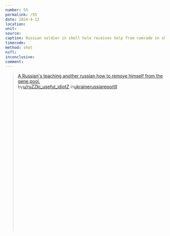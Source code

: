 ```yaml
---
number: 55
permalink: /55
date: 2024-4-12
location: 
unit:
source: 
caption: Russian soldier in shell hole receives help from comrade in shooting himself
timecode: 
method: shot
nsfl: 
inconclusive: 
comment: 
---
```

<blockquote class="reddit-embed-bq" style="height:500px" data-embed-height="246"><a href="https://www.reddit.com/r/ukrainerussiareportII/comments/1c26elv/a_russians_teaching_another_russian_how_to_remove/">A Russian's teaching another russian how to remove himself from the gene pool.</a><br> by<a href="https://www.reddit.com/user/ruZZki_useful_idiotZ/">u/ruZZki_useful_idiotZ</a> in<a href="https://www.reddit.com/r/ukrainerussiareportII/">ukrainerussiareportII</a></blockquote><script async="" src="https://embed.reddit.com/widgets.js" charset="UTF-8"></script>